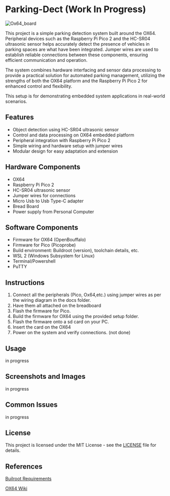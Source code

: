 # Parking-Dect (Work In Progress)

![Ox64_board](https://github.com/user-attachments/assets/95ccf921-083b-4a0c-8ff2-a3b6ef4544fe)

This project is a simple parking detection system built around the OX64. Peripheral devices such as the Raspberry Pi Pico 2  and the HC-SR04 ultrasonic sensor helps accurately detect the presence of vehicles in parking spaces are what have been integrated. Jumper wires are used to establish reliable connections between these components, ensuring efficient communication and operation. 

The system combines hardware interfacing and sensor data processing to provide a practical solution for automated parking management, utilizing the strengths of both the OX64 platform and the Raspberry Pi Pico 2 for enhanced control and flexibility.

This setup is for demonstrating embedded system applications in real-world scenarios.

## Features
- Object detection using HC-SR04 ultrasonic sensor
- Control and data processing on OX64 embedded platform
- Peripheral integration with Raspberry Pi Pico 2
- Simple wiring and hardware setup with jumper wires
- Modular design for easy adaptation and extension

## Hardware Components
- OX64 
- Raspberry Pi Pico 2
- HC-SR04 ultrasonic sensor
- Jumper wires for connections
- Micro Usb to Usb Type-C adapter
- Bread Board
- Power supply from Personal Computer
  
## Software Components
- Firmware for OX64 (OpenBouffalo)
- Firmware for Pico (Picoprobe)
- Build environment: Buildroot (version), toolchain details, etc.
- WSL 2 (Windows Subsystem for Linux)
- Terminal/Powershell
- PuTTY

## Instructions
1. Connect all the peripherals (Pico, Ox64,etc.) using jumper wires as per the wiring diagram in the docs folder.
2. Have them all attached on the breadboard
3. Flash the firmware for Pico.
4. Build the firmware for OX64 using the provided setup folder.
5. Flash the firmware onto a sd card on your PC.
6. Insert the card on the OX64
7. Power on the system and verify connections.
(not done)

## Usage
in progress

## Screenshots and Images
in progress

## Common Issues
in progress

## License
This project is licensed under the MIT License - see the [LICENSE](LICENSE) file for details.

## References
[Builroot Requirements](https://buildroot.org/downloads/manual/manual.html#requirement)

[OX64 Wiki](https://wiki.pine64.org/wiki/Ox64)

